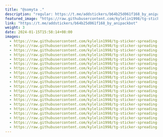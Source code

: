 ```yaml
---
title: "@somyta ."
description: "regular: https://t.me/addstickers/b64b25d061f168_by_anipackbot"
featured_image: "https://raw.githubusercontent.com/kylelin1998/tg-sticker-spreading-worldwide-images/main/img/14688791-5347-41ff-bb5c-2b5aeee8d57e.jpg"
link: "https://t.me/addstickers/b64b25d061f168_by_anipackbot"
weight: 3
date: 2024-01-15T15:58:14+08:00
images:
  - https://raw.githubusercontent.com/kylelin1998/tg-sticker-spreading-worldwide-images/main/img/14688791-5347-41ff-bb5c-2b5aeee8d57e.jpg
  - https://raw.githubusercontent.com/kylelin1998/tg-sticker-spreading-worldwide-images/main/img/dca22721-a111-4222-bc34-5d93d2d9db93.jpg
  - https://raw.githubusercontent.com/kylelin1998/tg-sticker-spreading-worldwide-images/main/img/90567051-fcb1-4707-aa6e-6b1ef1c42af6.jpg
  - https://raw.githubusercontent.com/kylelin1998/tg-sticker-spreading-worldwide-images/main/img/fd6fe3c9-c63e-45e8-8b82-22e4a0cd9b47.jpg
  - https://raw.githubusercontent.com/kylelin1998/tg-sticker-spreading-worldwide-images/main/img/bc1ced8d-4562-4c62-a4c8-20a998dd7479.jpg
  - https://raw.githubusercontent.com/kylelin1998/tg-sticker-spreading-worldwide-images/main/img/8b625149-3192-402b-b3e5-7798bf5090a5.jpg
  - https://raw.githubusercontent.com/kylelin1998/tg-sticker-spreading-worldwide-images/main/img/85751628-88bf-4e72-86fb-2368c8f2e6b5.jpg
  - https://raw.githubusercontent.com/kylelin1998/tg-sticker-spreading-worldwide-images/main/img/746f3766-846b-4c56-a406-f283358138c7.jpg
  - https://raw.githubusercontent.com/kylelin1998/tg-sticker-spreading-worldwide-images/main/img/6ceaca88-7e77-40bc-9c32-ca4be57b2c52.jpg
  - https://raw.githubusercontent.com/kylelin1998/tg-sticker-spreading-worldwide-images/main/img/abd9dc51-f267-4b00-ae5c-de86dd125d5e.jpg
  - https://raw.githubusercontent.com/kylelin1998/tg-sticker-spreading-worldwide-images/main/img/dc924214-2703-45ed-9743-f5620882c223.jpg
  - https://raw.githubusercontent.com/kylelin1998/tg-sticker-spreading-worldwide-images/main/img/f64c827a-9c21-4100-8628-486072b78b01.jpg
  - https://raw.githubusercontent.com/kylelin1998/tg-sticker-spreading-worldwide-images/main/img/917d93b0-e6a8-4fcb-9e33-b3ebf6f5ad23.jpg
  - https://raw.githubusercontent.com/kylelin1998/tg-sticker-spreading-worldwide-images/main/img/5885d73b-9cd1-46bb-b6c2-12fd369e0265.jpg
  - https://raw.githubusercontent.com/kylelin1998/tg-sticker-spreading-worldwide-images/main/img/cf005ee4-8f1d-4648-b0bc-7c2ef72f4aa9.jpg
  - https://raw.githubusercontent.com/kylelin1998/tg-sticker-spreading-worldwide-images/main/img/04230557-0ff5-45f0-a166-669130e503ce.jpg
  - https://raw.githubusercontent.com/kylelin1998/tg-sticker-spreading-worldwide-images/main/img/dfdff545-9e46-4d78-b1e2-93b713414bf8.jpg
  - https://raw.githubusercontent.com/kylelin1998/tg-sticker-spreading-worldwide-images/main/img/7ab55107-063a-4a22-8f54-dcc1dcc06393.jpg
  - https://raw.githubusercontent.com/kylelin1998/tg-sticker-spreading-worldwide-images/main/img/dc8a2b29-b5ef-41c2-96cd-73b48e4a22e5.jpg
  - https://raw.githubusercontent.com/kylelin1998/tg-sticker-spreading-worldwide-images/main/img/bc744a8b-3fe7-45fd-9292-ce1e1b14ad73.jpg
---
```

